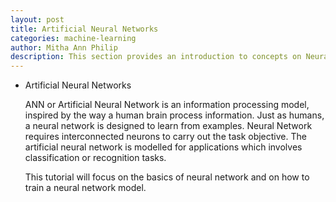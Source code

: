 ```yaml
---
layout: post
title: Artificial Neural Networks
categories: machine-learning
author: Mitha Ann Philip
description: This section provides an introduction to concepts on Neural Network.
---
```





- Artificial Neural Networks

  ANN or Artificial Neural Network is an information processing model, inspired by the way a human brain process information. Just as humans, a neural network is designed to learn from examples. Neural Network requires interconnected neurons to carry out the task objective. The artificial neural network is modelled for applications which involves classification or recognition tasks. 
  
  This tutorial will focus on the basics of neural network and on how to train a neural network model.


